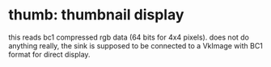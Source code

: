 # thumb: thumbnail display

this reads bc1 compressed rgb data (64 bits for 4x4 pixels).
does not do anything really, the sink is supposed to be
connected to a VkImage with BC1 format for direct display.
